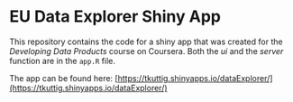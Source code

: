 # EU Data Explorer Shiny App

This repository contains the code for a shiny app that was created for the *Developing Data Products* course on Coursera.
Both the *ui* and the *server* function are in the `app.R` file.

The app can be found here: [https://tkuttig.shinyapps.io/dataExplorer/](https://tkuttig.shinyapps.io/dataExplorer/)
